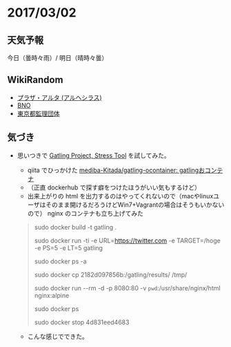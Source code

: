 # 2017/03/02

## 天気予報

今日（曇時々雨）/ 明日（晴時々曇）

## WikiRandom

* [プラザ・アルタ (アルヘシラス)](https://ja.wikipedia.org/wiki/%E3%83%97%E3%83%A9%E3%82%B6%E3%83%BB%E3%82%A2%E3%83%AB%E3%82%BF_%28%E3%82%A2%E3%83%AB%E3%83%98%E3%82%B7%E3%83%A9%E3%82%B9%29)
* [BNO](https://ja.wikipedia.org/wiki/BNO)
* [東京都監理団体](https://ja.wikipedia.org/wiki/%E6%9D%B1%E4%BA%AC%E9%83%BD%E7%9B%A3%E7%90%86%E5%9B%A3%E4%BD%93)

## 気づき

* 思いつきで [Gatling Project, Stress Tool](http://gatling.io/#/) を試してみた。
    * qiita でひっかけた [mediba-Kitada/gatling-ocontainer: gatlingおコンテナ](https://github.com/mediba-Kitada/gatling-ocontainer)
    * （正直 dockerhub で探す癖をつけたほうがいい気もするけど）
    * 出来上がりの html を出力するのはやってくれないので（macやlinuxユーザはそのまま開けるだろうけどWin7+Vagrantの場合はそうもいかないので） nginx のコンテナも立ち上げてみた

    > sudo docker build -t gatling .
    >
    > sudo docker run -ti -e URL=https://twitter.com -e TARGET=/hoge -e PS=5 -e LT=5 gatling
    > 
    > sudo docker ps -a
    > 
    > sudo docker cp 2182d097856b:/gatling/results/ /tmp/
    > 
    > sudo docker run --rm -d -p 8080:80 -v `pwd`:/usr/share/nginx/html nginx:alpine
    > 
    > sudo docker ps
    > 
    > sudo docker stop 4d831eed4683

    * こんな感じでできた。
